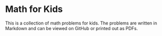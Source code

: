 # Math for Kids

This is a collection of math problems for kids. The problems are written in Markdown and can be viewed on GitHub or printed out as PDFs.

